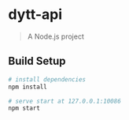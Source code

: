 # dytt-api

> A Node.js project

## Build Setup

``` bash
# install dependencies
npm install

# serve start at 127.0.0.1:10086
npm start
